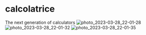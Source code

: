 # calcolatrice
The next generation of calculators
![photo_2023-03-28_22-01-28](https://user-images.githubusercontent.com/60305625/228407105-91e78dd2-eefb-4594-927b-ec2db8f63b7f.jpg)![photo_2023-03-28_22-01-32](https://user-images.githubusercontent.com/60305625/228407120-b702368f-ca4e-47fd-b42b-47991cc156cd.jpg)
![photo_2023-03-28_22-01-35](https://user-images.githubusercontent.com/60305625/228407125-74ca6b3a-f1c4-4782-bc2e-478e5c67867f.jpg)

